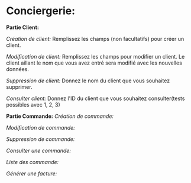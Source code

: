 # Conciergerie:


**Partie Client:**

*Création de client:* Remplissez les champs (non facultatifs) pour créer un client.

*Modification de client:* Remplissez les champs pour modifier un client. Le client aillant le nom que vous avez entré sera modifié avec les nouvelles données.

*Suppression de client:* Donnez le nom du client que vous souhaitez supprimer.

*Consulter client:* Donnez l'ID du client que vous souhaitez consulter(tests possibles avec 1, 2, 3)



**Partie Commande:**
*Création de commande:* 

*Modification de commande:*

*Suppression de commande:*

*Consulter une commande:*

*Liste des commande:*

*Générer une facture:*


